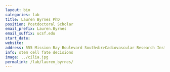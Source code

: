 ```yaml
---
layout: bio
categories: lab
title: Lauren Byrnes PhD
position: Postdoctoral Scholar
email_prefix: Lauren.Byrnes
email_suffix: ucsf.edu
start_date:
website:
address: 555 Mission Bay Boulevard South<br>Cadiovascular Research Institute, 384E<br>San Francisco, CA 94158</br>
info: stem cell fate decisions
image: ../cilia.jpg
permalink: /lab/lauren_byrnes/
---
```

